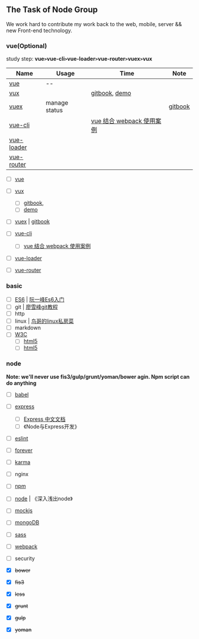 ## The Task of Node Group

We work hard to contribute my work back to the web, mobile, server && new Front-end technology. 

### vue(Optional)

study step: **vue` > `vue-cli` > `vue-loader` > `vue-router` > `vuex` > `vux**

|Name|Usage|Time|Note|
|---|---|---|---|
|[vue]|--||
|[vux]||[gitbook][vux-gitbook], [demo][vux-demo]|
|[vuex]|manage status||[gitbook][vuex-gitbook]| 
|[vue-cli]||[vue 结合 webpack 使用案例][vue-cli-templates-webpack]| 
|[vue-loader]||| 
|[vue-router]|||  

- [ ] [vue]
- [ ] [vux]  
    - [ ] [gitbook][vux-gitbook],
    - [ ] [demo][vux-demo]
- [ ] [vuex] | [gitbook][vuex-gitbook] 
- [ ] [vue-cli]  
    - [ ] [vue 结合 webpack 使用案例][vue-cli-templates-webpack] 
- [ ] [vue-loader] 
- [ ] [vue-router]  
 
 
### basic
- [ ] [ES6] | [阮一峰Es6入门][es6-ruan]
- [ ] git | [廖雪峰git教程][git-liao]
- [ ] http    
- [ ] linux | [鸟哥的linux私房菜][linux-vbird]
- [ ] markdown   
- [ ] [W3C]
    - [ ] [html5][w3c-html5]
    - [ ] [html5][w3c-html5.2]

### node 

**Note: we'll never use fis3/gulp/grunt/yoman/bower agin. Npm script can do anything** 

- [ ] [babel]
- [ ] [express]
    - [ ] [Express 中文文档][express-cn] 
    - [ ] 《Node与Express开发》 
- [ ] [eslint]
- [ ] [forever]
- [ ] [karma]
- [ ] nginx
- [ ] [npm]
- [ ] [node] | 《深入浅出node》
- [ ] [mockjs]
- [ ] [mongoDB]
- [ ] [sass]
- [ ] [webpack]
- [ ] security
- [x] ~~bower~~
- [x] ~~fis3~~
- [x] ~~less~~
- [x] ~~grunt~~
- [x] ~~gulp~~
- [x] ~~yoman~~


[babel]:https://github.com/babel/babel
[eslint]:https://github.com/eslint/eslint
[es6]:http://www.ecma-international.org/ecma-262/6.0/index.html
[es6-ruan]:http://es6.ruanyifeng.com/
[express]:https://github.com/expressjs/express
[express-cn]:http://www.expressjs.com.cn/
[forever]:https://github.com/foreverjs/forever
[git-liao]:http://www.liaoxuefeng.com/
[karma]:https://github.com/karma-runner/karma
[linux-vbird]:http://linux.vbird.org/
[npm]:https://www.npmjs.com/
[node]:https://nodejs.org/en/
[mockjs]:http://mockjs.com/
[mongoDB]:https://www.mongodb.com/
[sass]:http://sass-lang.com/
[vue]:http://cn.vuejs.org/
[vue-cli]:https://github.com/vuejs/vue-cli  
[vue-cli-templates-webpack]:http://vuejs-templates.github.io/webpack/
[vue-loader]:https://vue-loader.vuejs.org/en/
[vuex]:http://vuex.vuejs.org/zh-cn/
[vuex-gitbook]:http://vuex.vuejs.org/zh-cn/
[vux]:https://github.com/airyland/vux
[vux-demo]:https://vux.li/
[vux-gitbook]:https://vuxjs.gitbooks.io/vux/content/
[vue-router]:http://router.vuejs.org/zh-cn/essentials/getting-started.html
[W3C]:https://www.w3.org/TR/
[w3c-html5]:https://www.w3.org/TR/html5/
[w3c-html5.2]:http://w3c.github.io/html/
[webpack]:https://webpack.js.org